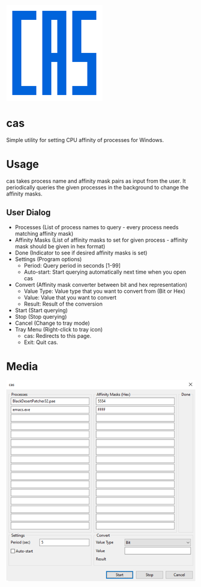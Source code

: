 ![](media/cas256x256.png)
# cas
Simple utility for setting CPU affinity of processes for Windows.

# Usage
cas takes process name and affinity mask pairs as input from the user. It periodically queries the given processes in the background to change the affinity masks.

## User Dialog
- Processes (List of process names to query - every process needs matching affinity mask)
- Affinity Masks (List of affinity masks to set for given process - affinity mask should be given in hex format)
- Done (Indicator to see if desired affinity masks is set)
- Settings (Program options)
  - Period: Query period in seconds [1-99]
  - Auto-start: Start querying automatically next time when you open cas
- Convert (Affinity mask converter between bit and hex representation)
  - Value Type: Value type that you want to convert from (Bit or Hex)
  - Value: Value that you want to convert
  - Result: Result of the conversion
- Start (Start querying)
- Stop (Stop querying)
- Cancel (Change to tray mode)
- Tray Menu (Right-click to tray icon)
  - cas: Redirects to this page.
  - Exit:  Quit cas.

# Media
![](media/cas_dialog.png)

